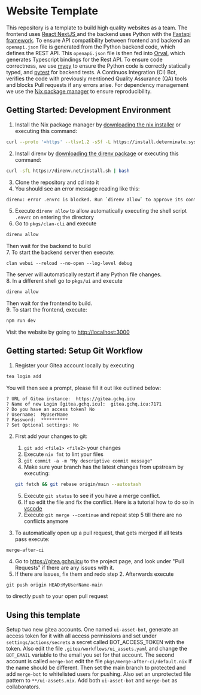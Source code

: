 # Website Template

This repository is a template to build high quality websites as a team.
The frontend uses [React NextJS
](https://nextjs.org/) and the backend uses Python with the [Fastapi framework](https://fastapi.tiangolo.com/). To ensure API compatibility between frontend and backend an `openapi.json` file is generated from the Python backend code, which defines the REST API. This `openapi.json` file is then fed into [Orval](https://orval.dev/), which generates Typescript bindings for the Rest API. To ensure code correctness, we use [mypy](https://mypy-lang.org/) to ensure the Python code is correctly statically typed, and [pytest](https://docs.pytest.org/en/7.4.x/) for backend tests. A Continuos Integration (CI) Bot, verifies the code with previously mentioned Quality Assurance (QA) tools and blocks Pull requests if any errors arise.
For dependency management we use the [Nix package manager](https://nixos.org/) to ensure reproducibility.

## Getting Started: Development Environment

1. Install the Nix package manager by [downloading the nix installer](https://github.com/DeterminateSystems/nix-installer/releases) or executing this command:

```bash
curl --proto '=https' --tlsv1.2 -sSf -L https://install.determinate.systems/nix | sh -s -- install
```

2. Install direnv by [downloading the direnv package](https://direnv.net/docs/installation.html) or executing this command:

```bash
curl -sfL https://direnv.net/install.sh | bash
```

3. Clone the repository and cd into it
4. You should see an error message reading like this:

```bash
direnv: error .envrc is blocked. Run `direnv allow` to approve its content
```

5. Execute `direnv allow` to allow automatically executing the shell script `.envrc` on entering the directory
6. Go to `pkgs/clan-cli` and execute

```bash
direnv allow
```

Then wait for the backend to build  
7. To start the backend server then execute:

```
clan webui --reload --no-open --log-level debug
```

The server will automatically restart if any Python file changes.  
8. In a different shell go to `pkgs/ui` and execute

```bash
direnv allow
```

Then wait for the frontend to build.  
9. To start the frontend, execute:

```bash
npm run dev
```

Visit the website by going to [http://localhost:3000](http://localhost:3000)

## Getting started: Setup Git Workflow

1. Register your Gitea account locally by executing

```bash
tea login add
```

You will then see a prompt, please fill it out like outlined below:

```
? URL of Gitea instance:  https://gitea.gchq.icu
? Name of new Login [gitea.gchq.icu]:  gitea.gchq.icu:7171
? Do you have an access token? No
? Username:  MyUserName
? Password:  **********
? Set Optional settings: No
```

2. First add your changes to git:

   1. `git add <file1> <file2>` your changes
   2. Execute `nix fmt` to lint your files
   3. `git commit -a -m "My descriptive commit message"`
   4. Make sure your branch has the latest changes from upstream by executing:

   ```bash
   git fetch && git rebase origin/main --autostash
   ```

   5. Execute `git status` to see if you have a merge conflict.
   6. If so edit the file and fix the conflict. Here is a tutorial how to do so in [vscode](https://code.visualstudio.com/docs/sourcecontrol/overview#_merge-conflicts)
   7. Execute `git merge --continue` and repeat step 5 till there are no conflicts anymore

3. To automatically open up a pull request, that gets merged if all tests pass execute:

```bash
merge-after-ci
```

4. Go to https://gitea.gchq.icu to the project page, and look under "Pull Requests" if there are any issues with it.
5. If there are issues, fix them and redo step 2. Afterwards execute

```
git push origin HEAD:MyUserName-main
```

to directly push to your open pull request

## Using this template

Setup two new gitea accounts.
One named `ui-asset-bot`, generate an access token for it with all access permissions and set under `settings/actions/secrets` a secret called BOT_ACCESS_TOKEN with the token.
Also edit the file `.gitea/workflows/ui_assets.yaml` and change the `BOT_EMAIL` variable to the email you set for that account.
The second account is called `merge-bot` edit the file `pkgs/merge-after-ci/default.nix`
if the name should be different.
Then set the main branch to protected and add `merge-bot` to whitelisted users for pushing. Also set an unprotected file pattern to `**/ui-assets.nix`.
Add both `ui-asset-bot` and `merge-bot` as collaborators.
